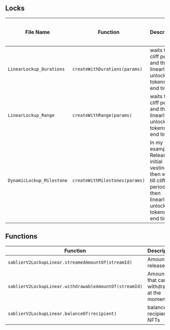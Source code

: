 ## Locks
| File Name | Function | Description | Initial Vesting | Cliff Period | Issuing Months | Custom Start Time |Balance of multiple streams |
|-----------|----------|-------------|--------------------|------------|----------|---------|----------|
|`LinearLockup_Durations`|`createWithDurations(params)`| waits till cliff period and then linearly unlocks tokens till end time | ❌ | ✅ | ✅ | ❌ | |
|`LinearLockup_Range`|`createWithRange(params)`| waits till cliff period and then linearly unlocks tokens till end time | ❌ | ✅ | ✅  | ✅ | |
|`DynamicLockup_Milestone`|`createWithMilestones(params)`| In my example, Releases initial vesting then waits till cliff period and then linearly unlocks tokens till end time | ✅ | ✅ | ✅  | ✅ | |


## Functions
| Function | Description |
|----------|-------------|
|`sablierV2LockupLinear.streamedAmountOf(streamId)`| Amounts released |
|`sablierV2LockupLinear.withdrawableAmountOf(streamId)`| Amounts that can be withdrawn at the moment |
|`sablierV2LockupLinear.balanceOf(recipient)`| balance of recipients NFTs |